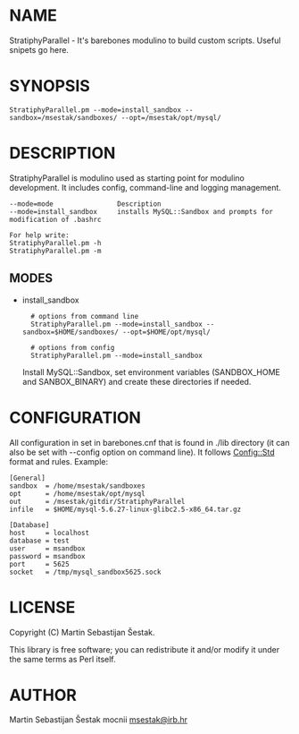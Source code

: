 # NAME

StratiphyParallel - It's barebones modulino to build custom scripts. Useful snipets go here.

# SYNOPSIS

    StratiphyParallel.pm --mode=install_sandbox --sandbox=/msestak/sandboxes/ --opt=/msestak/opt/mysql/

# DESCRIPTION

StratiphyParallel is modulino used as starting point for modulino development. It includes config, command-line and logging management.

    --mode=mode                Description
    --mode=install_sandbox     installs MySQL::Sandbox and prompts for modification of .bashrc
    
    For help write:
    StratiphyParallel.pm -h
    StratiphyParallel.pm -m

## MODES

- install\_sandbox

        # options from command line
        StratiphyParallel.pm --mode=install_sandbox --sandbox=$HOME/sandboxes/ --opt=$HOME/opt/mysql/

        # options from config
        StratiphyParallel.pm --mode=install_sandbox

    Install MySQL::Sandbox, set environment variables (SANDBOX\_HOME and SANBOX\_BINARY) and create these directories if needed.

# CONFIGURATION

All configuration in set in barebones.cnf that is found in ./lib directory (it can also be set with --config option on command line). It follows [Config::Std](https://metacpan.org/pod/Config::Std) format and rules.
Example:

    [General]
    sandbox  = /home/msestak/sandboxes
    opt      = /home/msestak/opt/mysql
    out      = /msestak/gitdir/StratiphyParallel
    infile   = $HOME/mysql-5.6.27-linux-glibc2.5-x86_64.tar.gz
    
    [Database]
    host     = localhost
    database = test
    user     = msandbox
    password = msandbox
    port     = 5625
    socket   = /tmp/mysql_sandbox5625.sock

# LICENSE

Copyright (C) Martin Sebastijan Šestak.

This library is free software; you can redistribute it and/or modify
it under the same terms as Perl itself.

# AUTHOR

Martin Sebastijan Šestak
mocnii <msestak@irb.hr>
